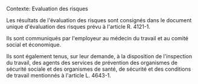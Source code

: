 Contexte: Evaluation des risques

Les résultats de l'évaluation des risques sont consignés dans le document unique d'évaluation des risques prévu à l'article R. 4121-1.

Ils sont communiqués par l'employeur au médecin du travail et au comité social et économique.

Ils sont également tenus, sur leur demande, à la disposition de l'inspection du travail, des agents des services de prévention des organismes de sécurité sociale et des organismes de santé, de sécurité et des conditions de travail mentionnés à l'article L. 4643-1.